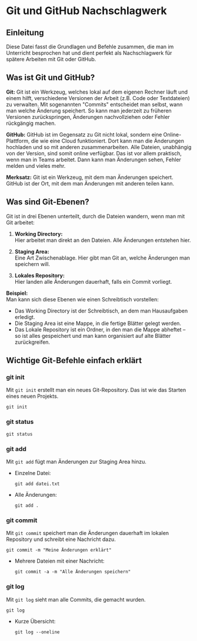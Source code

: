 # Git und GitHub Nachschlagwerk

## Einleitung
Diese Datei fasst die Grundlagen und Befehle zusammen, die man im Unterricht besprochen hat und dient perfekt als Nachschlagwerk für spätere Arbeiten mit Git oder GitHub.

## Was ist Git und GitHub?

**Git:**
Git ist ein Werkzeug, welches lokal auf dem eigenen Rechner läuft und einem hilft, verschiedene Versionen der Arbeit (z.B. Code oder Textdateien) zu verwalten. Mit sogenannten "Commits" entscheidet man selbst, wann man welche Änderung speichert. So kann man jederzeit zu früheren Versionen zurückspringen, Änderungen nachvollziehen oder Fehler rückgängig machen.

**GitHub:**
GitHub ist im Gegensatz zu Git nicht lokal, sondern eine Online-Plattform, die wie eine Cloud funktioniert. Dort kann man die Änderungen hochladen und so mit anderen zusammenarbeiten. Alle Dateien, unabhängig von der Version, sind somit online verfügbar. Das ist vor allem praktisch, wenn man in Teams arbeitet. Dann kann man Änderungen sehen, Fehler melden und vieles mehr.

**Merksatz:**
Git ist ein Werkzeug, mit dem man Änderungen speichert.  
GitHub ist der Ort, mit dem man Änderungen mit anderen teilen kann.

## Was sind Git-Ebenen?

Git ist in drei Ebenen unterteilt, durch die Dateien wandern, wenn man mit Git arbeitet:

1. **Working Directory:**  
   Hier arbeitet man direkt an den Dateien. Alle Änderungen entstehen hier.

2. **Staging Area:**  
   Eine Art Zwischenablage. Hier gibt man Git an, welche Änderungen man speichern will.

3. **Lokales Repository:**  
   Hier landen alle Änderungen dauerhaft, falls ein Commit vorliegt.

**Beispiel:**  
Man kann sich diese Ebenen wie einen Schreibtisch vorstellen:  
- Das Working Directory ist der Schreibtisch, an dem man Hausaufgaben erledigt.
- Die Staging Area ist eine Mappe, in die fertige Blätter gelegt werden.
- Das Lokale Repository ist ein Ordner, in den man die Mappe abheftet – so ist alles gespeichert und man kann organisiert auf alte Blätter zurückgreifen.

## Wichtige Git-Befehle einfach erklärt

### git init
Mit `git init` erstellt man ein neues Git-Repository. Das ist wie das Starten eines neuen Projekts.
```
git init
```


### git status
```
git status
```

### git add
Mit `git add` fügt man Änderungen zur Staging Area hinzu.
- Einzelne Datei:
  ```
  git add datei.txt
  ```
- Alle Änderungen:
  ```
  git add .
  ```

### git commit
Mit `git commit` speichert man die Änderungen dauerhaft im lokalen Repository und schreibt eine Nachricht dazu.
```
git commit -m "Meine Änderungen erklärt"
```
- Mehrere Dateien mit einer Nachricht:
  ```
  git commit -a -m "Alle Änderungen speichern"
  ```

### git log
Mit `git log` sieht man alle Commits, die gemacht wurden.
```
git log
```
- Kurze Übersicht:
  ```
  git log --oneline
  ```

